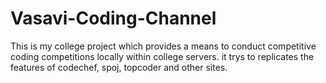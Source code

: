 # Vasavi-Coding-Channel
This is my college project which provides a means to conduct competitive coding competitions locally within college servers. it trys to replicates the features of codechef, spoj, topcoder and other sites.
